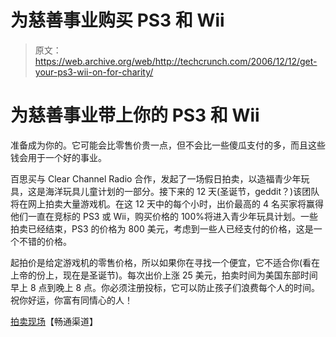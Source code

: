 # 为慈善事业购买 PS3 和 Wii

> 原文：<https://web.archive.org/web/http://techcrunch.com/2006/12/12/get-your-ps3-wii-on-for-charity/>

# 为慈善事业带上你的 PS3 和 Wii

准备成为你的。它可能会比零售价贵一点，但不会比一些傻瓜支付的多，而且这些钱会用于一个好的事业。

百思买与 Clear Channel Radio 合作，发起了一场假日拍卖，以造福青少年玩具，这是海洋玩具儿童计划的一部分。接下来的 12 天(圣诞节，geddit？)该团队将在网上拍卖大量游戏机。在这 12 天中的每个小时，出价最高的 4 名买家将赢得他们一直在竞标的 PS3 或 Wii，购买价格的 100%将进入青少年玩具计划。一些拍卖已经结束，PS3 的价格为 800 美元，考虑到一些人已经支付的价格，这是一个不错的价格。

起拍价是给定游戏机的零售价格，所以如果你在寻找一个便宜，它不适合你(看在上帝的份上，现在是圣诞节)。每次出价上涨 25 美元，拍卖时间为美国东部时间早上 8 点到晚上 8 点。你必须注册投标，它可以防止孩子们浪费每个人的时间。祝你好运，你富有同情心的人！

[拍卖现场](https://web.archive.org/web/20201204183047/http://holidayauction2006.clearchannel.com/main.html)【畅通渠道】